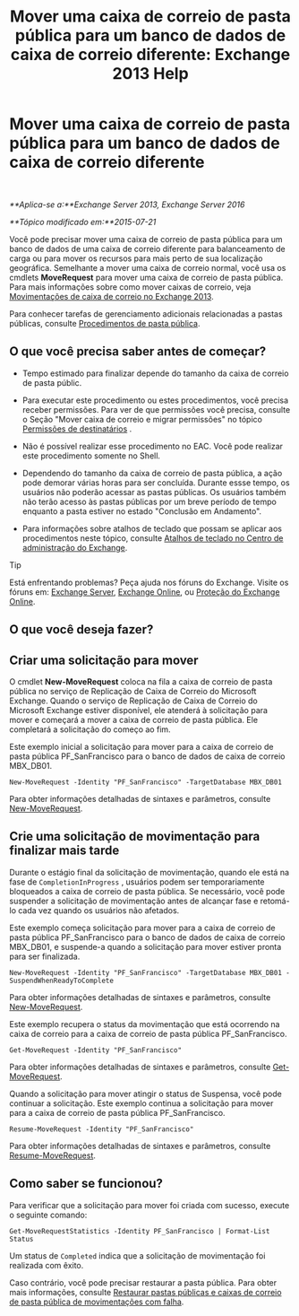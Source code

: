﻿---
title: 'Mover uma caixa de correio de pasta pública para um banco de dados de caixa de correio diferente: Exchange 2013 Help'
TOCTitle: Mover uma caixa de correio de pasta pública para um banco de dados de caixa de correio diferente
ms:assetid: 67601d45-4824-4ae6-9a7e-b645ec3af4d3
ms:mtpsurl: https://technet.microsoft.com/pt-br/library/JJ906434(v=EXCHG.150)
ms:contentKeyID: 51407879
ms.date: 05/22/2018
mtps_version: v=EXCHG.150
ms.translationtype: MT
---

# Mover uma caixa de correio de pasta pública para um banco de dados de caixa de correio diferente

 

_**Aplica-se a:**Exchange Server 2013, Exchange Server 2016_

_**Tópico modificado em:**2015-07-21_

Você pode precisar mover uma caixa de correio de pasta pública para um banco de dados de uma caixa de correio diferente para balanceamento de carga ou para mover os recursos para mais perto de sua localização geográfica. Semelhante a mover uma caixa de correio normal, você usa os cmdlets **MoveRequest** para mover uma caixa de correio de pasta pública. Para mais informações sobre como mover caixas de correio, veja [Movimentações de caixa de correio no Exchange 2013](mailbox-moves-in-exchange-2013-exchange-2013-help.md).

Para conhecer tarefas de gerenciamento adicionais relacionadas a pastas públicas, consulte [Procedimentos de pasta pública](public-folder-procedures-exchange-2013-help.md).

## O que você precisa saber antes de começar?

  - Tempo estimado para finalizar depende do tamanho da caixa de correio de pasta públic.

  - Para executar este procedimento ou estes procedimentos, você precisa receber permissões. Para ver de que permissões você precisa, consulte o Seção "Mover caixa de correio e migrar permissões" no tópico [Permissões de destinatários](recipients-permissions-exchange-2013-help.md) .

  - Não é possível realizar esse procedimento no EAC. Você pode realizar este procedimento somente no Shell.

  - Dependendo do tamanho da caixa de correio de pasta pública, a ação pode demorar várias horas para ser concluída. Durante essse tempo, os usuários não poderão acessar as pastas públicas. Os usuários também não terão acesso às pastas públicas por um breve período de tempo enquanto a pasta estiver no estado "Conclusão em Andamento".

  - Para informações sobre atalhos de teclado que possam se aplicar aos procedimentos neste tópico, consulte [Atalhos de teclado no Centro de administração do Exchange](keyboard-shortcuts-in-the-exchange-admin-center-exchange-online-protection-help.md).


> [!TIP]
> Está enfrentando problemas? Peça ajuda nos fóruns do Exchange. Visite os fóruns em: <A href="https://go.microsoft.com/fwlink/p/?linkid=60612">Exchange Server</A>, <A href="https://go.microsoft.com/fwlink/p/?linkid=267542">Exchange Online</A>, ou <A href="https://go.microsoft.com/fwlink/p/?linkid=285351">Proteção do Exchange Online</A>.



## O que você deseja fazer?

## Criar uma solicitação para mover

O cmdlet **New-MoveRequest** coloca na fila a caixa de correio de pasta pública no serviço de Replicação de Caixa de Correio do Microsoft Exchange. Quando o serviço de Replicação de Caixa de Correio do Microsoft Exchange estiver disponível, ele atenderá à solicitação para mover e começará a mover a caixa de correio de pasta pública. Ele completará a solicitação do começo ao fim.

Este exemplo inicial a solicitação para mover para a caixa de correio de pasta pública PF\_SanFrancisco para o banco de dados de caixa de correio MBX\_DB01.

    New-MoveRequest -Identity "PF_SanFrancisco" -TargetDatabase MBX_DB01

Para obter informações detalhadas de sintaxes e parâmetros, consulte [New-MoveRequest](https://technet.microsoft.com/pt-br/library/dd351123\(v=exchg.150\)).

## Crie uma solicitação de movimentação para finalizar mais tarde

Durante o estágio final da solicitação de movimentação, quando ele está na fase de `CompletionInProgress` , usuários podem ser temporariamente bloqueados a caixa de correio de pasta pública. Se necessário, você pode suspender a solicitação de movimentação antes de alcançar fase e retomá-lo cada vez quando os usuários não afetados.

Este exemplo começa solicitação para mover para a caixa de correio de pasta pública PF\_SanFrancisco para o banco de dados de caixa de correio MBX\_DB01, e suspende-a quando a solicitação para mover estiver pronta para ser finalizada.

    New-MoveRequest -Identity "PF_SanFrancisco" -TargetDatabase MBX_DB01 -SuspendWhenReadyToComplete

Para obter informações detalhadas de sintaxes e parâmetros, consulte [New-MoveRequest](https://technet.microsoft.com/pt-br/library/dd351123\(v=exchg.150\)).

Este exemplo recupera o status da movimentação que está ocorrendo na caixa de correio para a caixa de correio de pasta pública PF\_SanFrancisco.

    Get-MoveRequest -Identity "PF_SanFrancisco"

Para obter informações detalhadas de sintaxes e parâmetros, consulte [Get-MoveRequest](https://technet.microsoft.com/pt-br/library/dd335227\(v=exchg.150\)).

Quando a solicitação para mover atingir o status de Suspensa, você pode continuar a solicitação. Este exemplo continua a solicitação para mover para a caixa de correio de pasta pública PF\_SanFrancisco.

    Resume-MoveRequest -Identity "PF_SanFrancisco"

Para obter informações detalhadas de sintaxes e parâmetros, consulte [Resume-MoveRequest](https://technet.microsoft.com/pt-br/library/ee332320\(v=exchg.150\)).

## Como saber se funcionou?

Para verificar que a solicitação para mover foi criada com sucesso, execute o seguinte comando:

    Get-MoveRequestStatistics -Identity PF_SanFrancisco | Format-List Status

Um status de `Completed` indica que a solicitação de movimentação foi realizada com êxito.

Caso contrário, você pode precisar restaurar a pasta pública. Para obter mais informações, consulte [Restaurar pastas públicas e caixas de correio de pasta pública de movimentações com falha](restore-public-folders-and-public-folder-mailboxes-from-failed-moves-exchange-2013-help.md).

